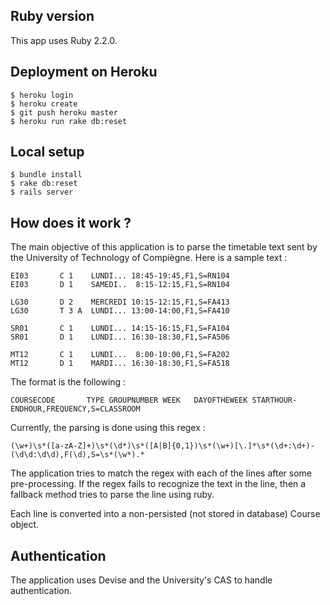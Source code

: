 ## Ruby version
This app uses Ruby 2.2.0.

## Deployment on Heroku
    $ heroku login
    $ heroku create
    $ git push heroku master
    $ heroku run rake db:reset

## Local setup
    $ bundle install
    $ rake db:reset
    $ rails server

## How does it work ?
The main objective of this application is to parse the timetable text sent by the University of Technology of Compiègne.
Here is a sample text :

    EI03       C 1    LUNDI... 18:45-19:45,F1,S=RN104
    EI03       D 1    SAMEDI..  8:15-12:15,F1,S=RN104

    LG30       D 2    MERCREDI 10:15-12:15,F1,S=FA413
    LG30       T 3 A  LUNDI... 13:00-14:00,F1,S=FA410

    SR01       C 1    LUNDI... 14:15-16:15,F1,S=FA104
    SR01       D 1    LUNDI... 16:30-18:30,F1,S=FA506

    MT12       C 1    LUNDI...  8:00-10:00,F1,S=FA202
    MT12       D 1    MARDI... 16:30-18:30,F1,S=FA518

The format is the following :

    COURSECODE       TYPE GROUPNUMBER WEEK   DAYOFTHEWEEK STARTHOUR-ENDHOUR,FREQUENCY,S=CLASSROOM

Currently, the parsing is done using this regex :

    (\w+)\s*([a-zA-Z]+)\s*(\d*)\s*([A|B]{0,1})\s*(\w+)[\.]*\s*(\d+:\d+)-(\d\d:\d\d),F(\d),S=\s*(\w*).*
 
The application tries to match the regex with each of the lines after some pre-processing.
If the regex fails to recognize the text in the line, then a fallback method tries to parse the line using ruby.

Each line is converted into a non-persisted (not stored in database) Course object.

## Authentication
The application uses Devise and the University's CAS to handle authentication.
